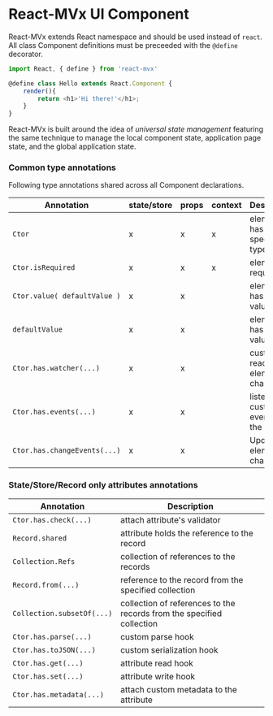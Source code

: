 # React-MVx UI Component

React-MVx extends React namespace and should be used instead of `react`.
All class Component definitions must be preceeded with the `@define` decorator.

```javascript
import React, { define } from 'react-mvx'

@define class Hello extends React.Component {
    render(){
        return <h1>'Hi there!'</h1>;
    }
}
```

React-MVx is built around the idea of _universal state management_ featuring 
the same technique to manage the local component state, application page state,
and the global application state.




### Common type annotations

Following type annotations shared across all Component declarations.

 Annotation | state/store | props | context | Description
 -----------|-------------| ------|--------|-
| `Ctor` | x | x | x | element has specified type
| `Ctor.isRequired` | x | x | x | element is required
| `Ctor.value( defaultValue )` | x | x | | element has default value
| `defaultValue` | x | x | | element has default value
| `Ctor.has.watcher(...)`| x | x | | custom reaction on element's change 
| `Ctor.has.events(...)`| x | x | | listen to custom events from the element
| `Ctor.has.changeEvents(...)`| x | x | | Update on element's changes

### State/Store/Record only attributes annotations

Annotation | Description
-----------|-------------
| `Ctor.has.check(...)`| attach attribute's validator |
| `Record.shared`| attribute holds the reference to the record |
| `Collection.Refs`| collection of references to the records |
| `Record.from(...)`| reference to the record from the specified collection |
| `Collection.subsetOf(...)`| collection of references to the records from the specified collection |
| `Ctor.has.parse(...)`| custom parse hook |
| `Ctor.has.toJSON(...)`| custom serialization hook |
| `Ctor.has.get(...)`| attribute read hook |
| `Ctor.has.set(...)`| attribute write hook |
| `Ctor.has.metadata(...)`| attach custom metadata to the attribute |
